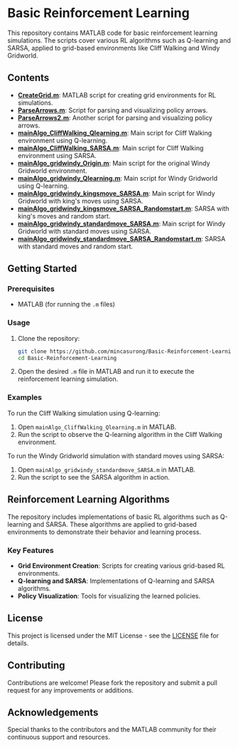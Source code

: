# Basic Reinforcement Learning

This repository contains MATLAB code for basic reinforcement learning simulations. The scripts cover various RL algorithms such as Q-learning and SARSA, applied to grid-based environments like Cliff Walking and Windy Gridworld.

## Contents

- **[CreateGrid.m](CreateGrid.m)**: MATLAB script for creating grid environments for RL simulations.
- **[ParseArrows.m](ParseArrows.m)**: Script for parsing and visualizing policy arrows.
- **[ParseArrows2.m](ParseArrows2.m)**: Another script for parsing and visualizing policy arrows.
- **[mainAlgo_CliffWalking_Qlearning.m](mainAlgo_CliffWalking_Qlearning.m)**: Main script for Cliff Walking environment using Q-learning.
- **[mainAlgo_CliffWalking_SARSA.m](mainAlgo_CliffWalking_SARSA.m)**: Main script for Cliff Walking environment using SARSA.
- **[mainAlgo_gridwindy_Origin.m](mainAlgo_gridwindy_Origin.m)**: Main script for the original Windy Gridworld environment.
- **[mainAlgo_gridwindy_Qlearning.m](mainAlgo_gridwindy_Qlearning.m)**: Main script for Windy Gridworld using Q-learning.
- **[mainAlgo_gridwindy_kingsmove_SARSA.m](mainAlgo_gridwindy_kingsmove_SARSA.m)**: Main script for Windy Gridworld with king's moves using SARSA.
- **[mainAlgo_gridwindy_kingsmove_SARSA_Randomstart.m](mainAlgo_gridwindy_kingsmove_SARSA_Randomstart.m)**: SARSA with king's moves and random start.
- **[mainAlgo_gridwindy_standardmove_SARSA.m](mainAlgo_gridwindy_standardmove_SARSA.m)**: Main script for Windy Gridworld with standard moves using SARSA.
- **[mainAlgo_gridwindy_standardmove_SARSA_Randomstart.m](mainAlgo_gridwindy_standardmove_SARSA_Randomstart.m)**: SARSA with standard moves and random start.

## Getting Started

### Prerequisites

- MATLAB (for running the `.m` files)

### Usage

1. Clone the repository:
    ```bash
    git clone https://github.com/mincasurong/Basic-Reinforcement-Learning.git
    cd Basic-Reinforcement-Learning
    ```

2. Open the desired `.m` file in MATLAB and run it to execute the reinforcement learning simulation.

### Examples

To run the Cliff Walking simulation using Q-learning:
1. Open `mainAlgo_CliffWalking_Qlearning.m` in MATLAB.
2. Run the script to observe the Q-learning algorithm in the Cliff Walking environment.

To run the Windy Gridworld simulation with standard moves using SARSA:
1. Open `mainAlgo_gridwindy_standardmove_SARSA.m` in MATLAB.
2. Run the script to see the SARSA algorithm in action.

## Reinforcement Learning Algorithms

The repository includes implementations of basic RL algorithms such as Q-learning and SARSA. These algorithms are applied to grid-based environments to demonstrate their behavior and learning process.

### Key Features

- **Grid Environment Creation**: Scripts for creating various grid-based RL environments.
- **Q-learning and SARSA**: Implementations of Q-learning and SARSA algorithms.
- **Policy Visualization**: Tools for visualizing the learned policies.

## License

This project is licensed under the MIT License - see the [LICENSE](LICENSE) file for details.

## Contributing

Contributions are welcome! Please fork the repository and submit a pull request for any improvements or additions.

## Acknowledgements

Special thanks to the contributors and the MATLAB community for their continuous support and resources.
